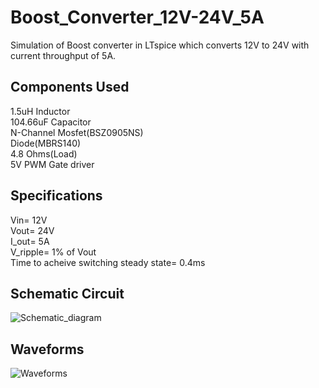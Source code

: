 # Boost_Converter_12V-24V_5A
Simulation of Boost converter in LTspice which converts 12V to 24V with current throughput of 5A.
## Components Used
1.5uH Inductor\
104.66uF Capacitor\
N-Channel Mosfet(BSZ0905NS)\
Diode(MBRS140)\
4.8 Ohms(Load)\
5V PWM Gate driver
## Specifications
Vin= 12V\
Vout= 24V\
I_out= 5A\
V_ripple= 1% of Vout\
Time to acheive switching steady state= 0.4ms
## Schematic Circuit 
![Schematic_diagram](https://user-images.githubusercontent.com/79394309/160254903-4b93e70d-5b38-42be-a321-66b62ab416b3.png)
## Waveforms
![Waveforms](https://user-images.githubusercontent.com/79394309/160255094-6f8021f4-4005-407b-920c-c17700941ce7.png)
